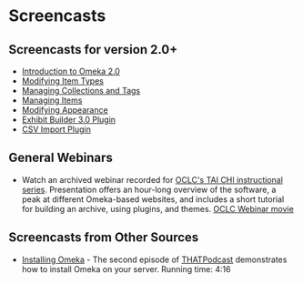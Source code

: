 Screencasts
===========

Screencasts for version 2.0+
---------------------------------------------------------------

-   [Introduction to Omeka 2.0](https://vimeo.com/55973380)
-   [Modifying Item Types](https://vimeo.com/102038884)
-   [Managing Collections and Tags](https://vimeo.com/102040465)
-   [Managing Items](https://vimeo.com/102040466)
-   [Modifying Appearance](https://vimeo.com/103132986)
-   [Exhibit Builder 3.0 Plugin](https://vimeo.com/102835560)
-   [CSV Import Plugin](https://vimeo.com/104014678)

General Webinars
--------------------------------------------------

-   Watch an archived webinar recorded for [OCLC's TAI CHI instructional series](http://www.oclc.org/research/events/taichi.htm). Presentation offers an hour-long overview of the software, a peak at different Omeka-based websites, and includes a short tutorial for building an archive, using plugins, and themes. [OCLC Webinar movie](http://www5.oclc.org/downloads/research/webinars/20091208omeka.wmv)


Screencasts from Other Sources
--------------------------------------------------------------

-   [Installing Omeka](../files/movies/omekacast_install.mov) - The second episode of [THATPodcast](http://thatpodcast.org) demonstrates how to install Omeka on your server. Running time: 4:16

